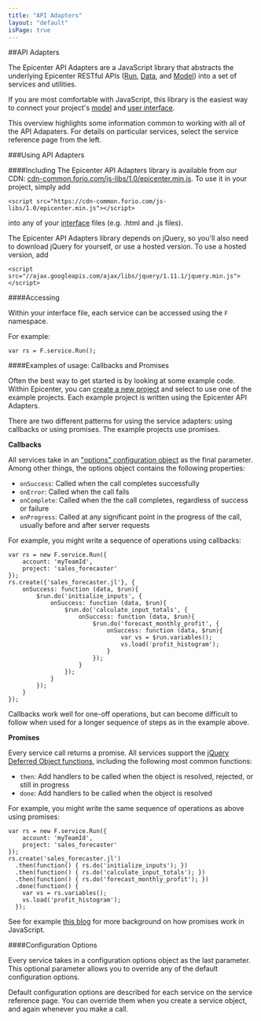 ```yaml
---
title: "API Adapters"
layout: "default"
isPage: true
---
```


##API Adapters

The Epicenter API Adapters are a JavaScript library that abstracts the underlying Epicenter RESTful APIs ([Run](../aggregate_run_api/), [Data](../data_api/), and [Model](../model_apis/)) into a set of services and utilities. 

If you are most comfortable with JavaScript, this library is the easiest way to connect your project's [model](../writing_your_model/) and [user interface](../creating_your_interface).

This overview highlights some information common to working with all of the API Adapaters. For details on particular services, select the service reference page from the left.

###Using API Adapters

####Including
The Epicenter API Adapters library is available from our CDN: [cdn-common.forio.com/js-libs/1.0/epicenter.min.js](https://cdn-common.forio.com/js-libs/1.0/epicenter.min.js). To use it in your project, simply add

	<script src="https://cdn-common.forio.com/js-libs/1.0/epicenter.min.js"></script>
	
into any of your [interface](../creating_your_interface/) files (e.g. .html and .js files). 

The Epicenter API Adapters library depends on jQuery, so you'll also need to download jQuery for yourself, or use a hosted version. To use a hosted version, add

	<script src="//ajax.googleapis.com/ajax/libs/jquery/1.11.1/jquery.min.js"></script>


####Accessing

Within your interface file, each service can be accessed using the `F` namespace. 

For example:

	var rs = F.service.Run();


####Examples of usage: Callbacks and Promises

Often the best way to get started is by looking at some example code. Within Epicenter, you can [create a new project](../project_admin/) and select to use one of the example projects. Each example project is written using the Epicenter API Adapters.

There are two different patterns for using the service adapters: using callbacks or using promises. The example projects use promises.

**Callbacks**

All services take in an ["options" configuration object](#configuration) as the final parameter. Among other things, the options object contains the following properties:

* `onSuccess`: Called when the call completes successfully
* `onError`: Called when the call fails
* `onComplete`: Called when the the call completes, regardless of success or failure
* `onProgress`: Called at any significant point in the progress of the call, usually before and after server requests

For example, you might write a sequence of operations using callbacks:

	var rs = new F.service.Run({
		account: 'myTeamId', 
		project: 'sales_forecaster'
	});
	rs.create({'sales_forecaster.jl'}, {
	    onSuccess: function (data, $run){
	        $run.do('initialize_inputs', {
	            onSuccess: function (data, $run){
	                $run.do('calculate_input_totals', {
	                    onSuccess: function (data, $run){
	                        $run.do('forecast_monthly_profit', {
	                        	onSuccess: function (data, $run){
	                        		var vs = $run.variables();
        							vs.load('profit_histogram'); 
	                        	}
	                        });
	                    }
	                });
	            }
	        });
	    }
	});	

Callbacks work well for one-off operations, but can become difficult to follow when used for a longer sequence of steps as in the example above.

**Promises**

Every service call returns a promise. All services support the [jQuery Deferred Object functions](http://api.jquery.com/category/deferred-object/), including the following most common functions: 

* `then`: Add handlers to be called when the object is resolved, rejected, or still in progress
* `done`: Add handlers to be called when the object is resolved

For example, you might write the same sequence of operations as above using promises:

	var rs = new F.service.Run({
		account: 'myTeamId', 
		project: 'sales_forecaster'
	});
	rs.create('sales_forecaster.jl')
      .then(function() { rs.do('initialize_inputs'); })
      .then(function() { rs.do('calculate_input_totals'); })
      .then(function() { rs.do('forecast_monthly_profit'); })
      .done(function() {
        var vs = rs.variables();
        vs.load('profit_histogram');
      });

See for example [this blog](http://blog.parse.com/2013/01/29/whats-so-great-about-javascript-promises/) for more background on how promises work in JavaScript.


<a name="configuration"></a>
####Configuration Options

Every service takes in a configuration options object as the last parameter. This optional parameter allows you to override any of the default configuration options.

Default configuration options are described for each service on the service reference page. You can override them when you create a service object, and again whenever you make a call. 
